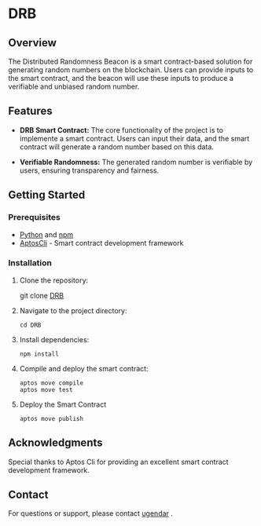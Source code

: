 # DRB

## Overview

The Distributed Randomness Beacon is a smart contract-based solution for generating random numbers on the blockchain. Users can provide inputs to the smart contract, and the beacon will use these inputs to produce a verifiable and unbiased random number.

## Features


- **DRB Smart Contract:** The core functionality of the project is to implemente a smart contract. Users can input their data, and the smart contract will generate a random number based on this data.

- **Verifiable Randomness:** The generated random number is verifiable by users, ensuring transparency and fairness.


## Getting Started



### Prerequisites


- [Python](https://www.python.org/) and [npm](https://www.npmjs.com/)
- [AptosCli](https://aptos.dev/en/build/cli) - Smart contract development framework

### Installation
1. Clone the repository:

   git clone [DRB](https://github.com/ugendar07/DRB.git)

2. Navigate to the project directory:
     
     ```cd DRB```

3. Install dependencies:

     ```npm install```

4. Compile and deploy the smart contract:

     ```
     aptos move compile
     aptos move test
     ```

     

5. Deploy the Smart Contract

     ```
     aptos move publish
     ```



## Acknowledgments
  Special thanks to Aptos Cli for providing an excellent smart contract development framework.

  
## Contact
For questions or support, please contact [ugendar](mailto:ugendar07@gmail.com) .



